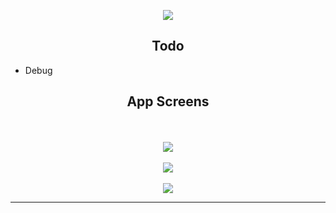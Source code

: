 
<p align="center">
<img src="https://raw.githubusercontent.com/chriswebb09/Musicly/master/Assets/playlist.gif">
</p>

<h2 align="center">Todo</h2>

* Debug

<h2 align="center">App Screens</h2>

<p align="center">
<br><br>
<img src="https://raw.githubusercontent.com/chriswebb09/Musicly/master/Assets/start.png">
<br><br>
<img src="https://raw.githubusercontent.com/chriswebb09/Musicly/master/Assets/search.png">
<br><br>
<img src="https://raw.githubusercontent.com/chriswebb09/Musicly/master/Assets/progressplay.png">
</p>

___
